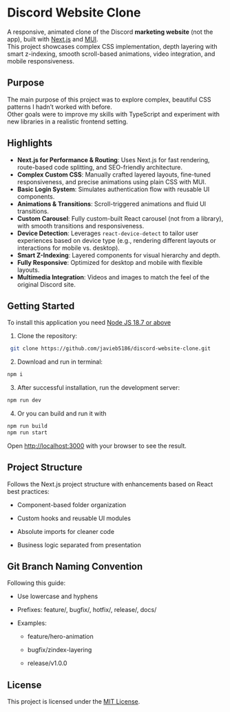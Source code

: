 # Discord Website Clone

A responsive, animated clone of the Discord **marketing website** (not the app), built with [Next.js](https://nextjs.org/) and [MUI](https://mui.com/).  
This project showcases complex CSS implementation, depth layering with smart z-indexing, smooth scroll-based animations, video integration, and mobile responsiveness.

## Purpose

The main purpose of this project was to explore complex, beautiful CSS patterns I hadn’t worked with before.  
Other goals were to improve my skills with TypeScript and experiment with new libraries in a realistic frontend setting.

## Highlights

- **Next.js for Performance & Routing**: Uses Next.js for fast rendering, route-based code splitting, and SEO-friendly architecture.
- **Complex Custom CSS**: Manually crafted layered layouts, fine-tuned responsiveness, and precise animations using plain CSS with MUI.
- **Basic Login System**: Simulates authentication flow with reusable UI components.
- **Animations & Transitions**: Scroll-triggered animations and fluid UI transitions.
- **Custom Carousel**: Fully custom-built React carousel (not from a library), with smooth transitions and responsiveness.
- **Device Detection**: Leverages `react-device-detect` to tailor user experiences based on device type (e.g., rendering different layouts or interactions for mobile vs. desktop).
- **Smart Z-Indexing**: Layered components for visual hierarchy and depth.
- **Fully Responsive**: Optimized for desktop and mobile with flexible layouts.
- **Multimedia Integration**: Videos and images to match the feel of the original Discord site.

## Getting Started

To install this application you need
[Node JS 18.7 or above](https://nodejs.org/en/download/)

1. Clone the repository:

```bash
 git clone https://github.com/javieb5186/discord-website-clone.git
```

2. Download and run in terminal:

```bash
npm i
```

3. After successful installation, run the development server:

```bash
npm run dev
```

4. Or you can build and run it with

```bash
npm run build
npm run start
```

Open [http://localhost:3000](http://localhost:3000) with your browser to see the result.

## Project Structure

Follows the Next.js project structure with enhancements based on React best practices:

- Component-based folder organization

- Custom hooks and reusable UI modules

- Absolute imports for cleaner code

- Business logic separated from presentation

## Git Branch Naming Convention

Following this guide:

- Use lowercase and hyphens

- Prefixes: feature/, bugfix/, hotfix/, release/, docs/

- Examples:

  - feature/hero-animation

  - bugfix/zindex-layering

  - release/v1.0.0

## License

This project is licensed under the [MIT License](LICENSE).
